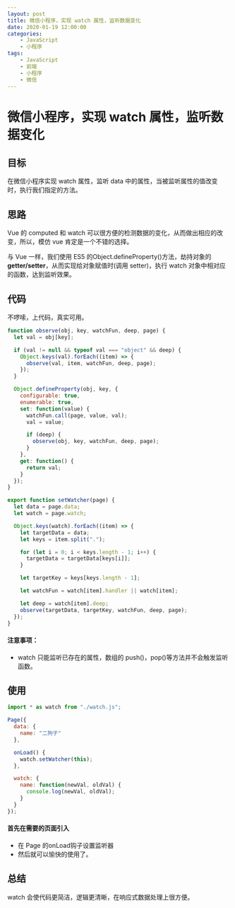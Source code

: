 ```yaml
---
layout: post
title: 微信小程序，实现 watch 属性，监听数据变化
date: 2020-01-19 12:00:00
categories:
    - JavaScript
    - 小程序
tags:
    - JavaScript
    - 前端
    - 小程序
    - 微信
---
```


# 微信小程序，实现 watch 属性，监听数据变化

## 目标
在微信小程序实现 watch 属性，监听 data 中的属性，当被监听属性的值改变时，执行我们指定的方法。

## 思路
Vue 的 computed 和 watch 可以很方便的检测数据的变化，从而做出相应的改变，所以，模仿 vue 肯定是一个不错的选择。

与 Vue 一样，我们使用 ES5 的Object.defineProperty()方法，劫持对象的 **getter/setter**，从而实现给对象赋值时(调用 setter)，执行 watch 对象中相对应的函数，达到监听效果。

## 代码
不啰嗦，上代码，真实可用。

```javascript
function observe(obj, key, watchFun, deep, page) {
  let val = obj[key];

  if (val != null && typeof val === "object" && deep) {
    Object.keys(val).forEach((item) => {
      observe(val, item, watchFun, deep, page);
    });
  }

  Object.defineProperty(obj, key, {
    configurable: true,
    enumerable: true,
    set: function(value) {
      watchFun.call(page, value, val);
      val = value;

      if (deep) {
        observe(obj, key, watchFun, deep, page);
      }
    },
    get: function() {
      return val;
    }
  });
}

export function setWatcher(page) {
  let data = page.data;
  let watch = page.watch;

  Object.keys(watch).forEach((item) => {
    let targetData = data;
    let keys = item.split(".");

    for (let i = 0; i < keys.length - 1; i++) {
      targetData = targetData[keys[i]];
    }

    let targetKey = keys[keys.length - 1];

    let watchFun = watch[item].handler || watch[item];

    let deep = watch[item].deep;
    observe(targetData, targetKey, watchFun, deep, page);
  });
}
```

#### 注意事项：
- watch 只能监听已存在的属性，数组的 push()，pop()等方法并不会触发监听函数。

## 使用

```javascript
import * as watch from "./watch.js";

Page({
  data: {
    name: "二狗子"
  },

  onLoad() {
    watch.setWatcher(this);
  },

  watch: {
    name: function(newVal, oldVal) {
      console.log(newVal, oldVal);
    }
  }
});
```

#### 首先在需要的页面引入
- 在 Page 的onLoad钩子设置监听器
- 然后就可以愉快的使用了。

## 总结
watch 会使代码更简洁，逻辑更清晰，在响应式数据处理上很方便。